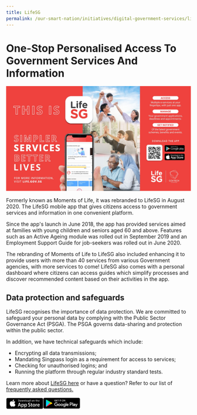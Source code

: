 ```yaml
---
title: LifeSG
permalink: /our-smart-nation/initiatives/digital-government-services/lifesg
---
```


# One-Stop Personalised Access To Government Services And Information

![life SG banner](/images/our-smart-nation/Initiatives/lifesg-kv.jpg)
 
Formerly known as Moments of Life, it was rebranded to LifeSG in August 2020. The LifeSG mobile app that gives citizens access to government services and information in one convenient platform. 

Since the app's launch in June 2018, the app has provided services aimed at families with young children and seniors aged 60 and above. Features such as an Active Ageing module was rolled out in September 2019 and an Employment Support Guide for job-seekers was rolled out in June 2020.

The rebranding of Moments of Life to LifeSG also included enhancing it to provide users with more than 40 services from various Government agencies, with more services to come! LifeSG also comes with a personal dashboard where citizens can access guides which simplify processes and discover recommended content based on their activities in the app.

## Data protection and safeguards

LifeSG recognises the importance of data protection. We are committed to safeguard your personal data by complying with the Public Sector Governance Act (PSGA). The PSGA governs data-sharing and protection within the public sector. 

In addition, we have technical safeguards which include: 
- Encrypting all data transmissions; 
- Mandating Singpass login as a requirement for access to services;
- Checking for unauthorised logins; and 
- Running the platform through regular industry standard tests.

Learn more about <a href="https://www.life.gov.sg/" target="_blank">LifeSG here</a>  or have a question?  Refer to our list of <a href="https://www.life.gov.sg/help-support/about-lifesg" target="_blank">frequently asked questions.</a>  

<a href="https://apps.apple.com/sg/app/moments-of-life/id1383218758" target="_blanket"><img alt="Apple App Store Link" src="/images/community/Apple-Store.png" width="20%"></a><a href="https://play.google.com/store/apps/details?id=sg.gov.app.mol" target="_blanket"><img alt="Google Play Store Link" src="/images/community/Google-Play.png" width="20%"></a>
